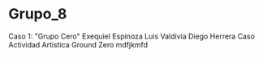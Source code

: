# Grupo_8
Caso 1: "Grupo Cero"
Exequiel Espinoza
Luis Valdivia
Diego Herrera
Caso Actividad Artistica Ground Zero
mdfjkmfd
